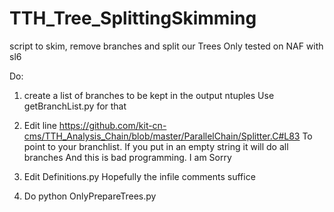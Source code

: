 # TTH_Tree_SplittingSkimming
script to skim, remove branches and split our Trees
Only tested on NAF with sl6

Do:
1) create a list of branches to be kept in the output ntuples
Use getBranchList.py for that

2) Edit line https://github.com/kit-cn-cms/TTH_Analysis_Chain/blob/master/ParallelChain/Splitter.C#L83
   To point to your branchlist. If you put in an empty string it will do all branches
   And this is bad programming. I am Sorry

3) Edit Definitions.py
   Hopefully the infile comments suffice

4) Do 
   python OnlyPrepareTrees.py

